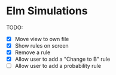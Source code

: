 # Elm Simulations

TODO:

- [x] Move view to own file
- [x] Show rules on screen
- [x] Remove a rule
- [x] Allow user to add a "Change to B" rule
- [ ] Allow user to add a probability rule
